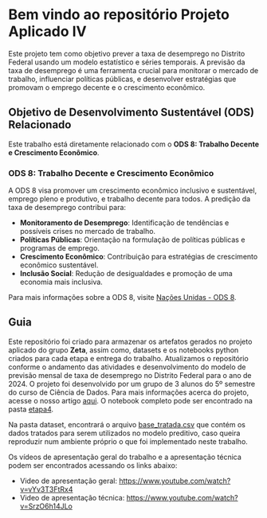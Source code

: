 # Bem vindo ao repositório Projeto Aplicado IV

Este projeto tem como objetivo prever a taxa de desemprego no Distrito Federal usando um modelo estatístico e séries temporais. A previsão da taxa de desemprego é uma ferramenta crucial para monitorar o mercado de trabalho, influenciar políticas públicas, e desenvolver estratégias que promovam o emprego decente e o crescimento econômico.

## Objetivo de Desenvolvimento Sustentável (ODS) Relacionado

Este trabalho está diretamente relacionado com o **ODS 8: Trabalho Decente e Crescimento Econômico**.

### ODS 8: Trabalho Decente e Crescimento Econômico

A ODS 8 visa promover um crescimento econômico inclusivo e sustentável, emprego pleno e produtivo, e trabalho decente para todos. A predição da taxa de desemprego contribui para:

- **Monitoramento de Desemprego**: Identificação de tendências e possíveis crises no mercado de trabalho.
- **Políticas Públicas**: Orientação na formulação de políticas públicas e programas de emprego.
- **Crescimento Econômico**: Contribuição para estratégias de crescimento econômico sustentável.
- **Inclusão Social**: Redução de desigualdades e promoção de uma economia mais inclusiva.

Para mais informações sobre a ODS 8, visite [Nações Unidas - ODS 8](https://brasil.un.org/pt-br/sdgs/8).

## Guia

Este repositório foi criado para armazenar os artefatos gerados no projeto aplicado do grupo **Zeta**, assim como, datasets e os notebooks python criados para cada etapa e entrega do trabalho. Atualizamos o repositório conforme o andamento das atividades e desenvolvimento do modelo de previsão mensal de taxa de desemprego no Distrito Federal para o ano de 2024. O projeto foi desenvolvido por um grupo de 3 alunos do 5º semestre do curso de Ciência de Dados. Para mais informações acerca do projeto, acesse o nosso artigo [aqui](https://github.com/projeto-aplicado-cd/projeto_aplicado_IV/blob/main/etapa4/Artigo_SBC_predicao_de_desemprego.pdf). O notebook completo pode ser encontrado na pasta [etapa4](https://github.com/projeto-aplicado-cd/projeto_aplicado_IV/tree/main/etapa4).

Na pasta dataset, encontrará o arquivo [base_tratada.csv](https://github.com/projeto-aplicado-cd/projeto_aplicado_IV/blob/main/dataset/base_tratada.csv) que contém os dados tratados para serem utilizados no modelo preditivo, caso queira reproduzir num ambiente próprio o que foi implementado neste trabalho.

Os vídeos de apresentação geral do trabalho e a apresentação técnica podem ser encontrados acessando os links abaixo:

- Video de apresentação geral: https://www.youtube.com/watch?v=vYv3T3FtRx4
- Video de apresentação técnica: https://www.youtube.com/watch?v=SrzO6h14JLo
